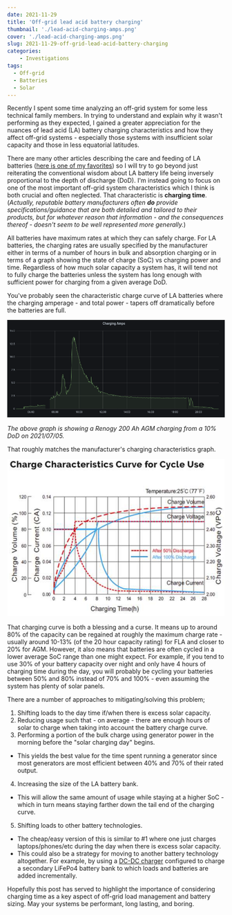 ```yaml
---
date: 2021-11-29
title: 'Off-grid lead acid battery charging'
thumbnail: './lead-acid-charging-amps.png'
cover: './lead-acid-charging-amps.png'
slug: 2021-11-29-off-grid-lead-acid-battery-charging
categories:
    - Investigations
tags:
  - Off-grid
  - Batteries
  - Solar
---
```


Recently I spent some time analyzing an off-grid system for some less technical family members. In trying to understand and explain why it wasn't performing as they expected, I gained a greater appreciation for the nuances of lead acid (LA) battery charging characteristics and how they affect off-grid systems - especially those systems with insufficient solar capacity and those in less equatorial latitudes.

There are many other articles describing the care and feeding of LA batteries ([here is one of my favorites](https://www.sevarg.net/2018/04/08/off-grid-rv-lead-acid-maintenance-charging-failure-modes/)) so I will try to go beyond just reiterating the conventional wisdom about LA battery life being inversely proportional to the depth of discharge (DoD). I'm instead going to focus on one of the most important off-grid system characteristics which I think is both crucial and often neglected. That characteristic is **charging time**. (*Actually, reputable battery manufacturers often **do** provide specifications/guidance that are both detailed and tailored to their products, but for whatever reason that information - and the consequences thereof - doesn't seem to be well represented more generally.*)

All batteries have maximum rates at which they can safely charge. For LA batteries, the charging rates are usually specified by the manufacturer either in terms of a number of hours in bulk and absorption charging or in terms of a graph showing the state of charge (SoC) vs charging power and time. Regardless of how much solar capacity a system has, it will tend not to fully charge the batteries unless the system has long enough with sufficient power for charging from a given average DoD.

You've probably seen the characteristic charge curve of LA batteries where the charging amperage - and total power - tapers off dramatically before the batteries are full.

![Graph of lead acid charging amperage from a 10% DoD](./lead-acid-charging-amps.png)

*The above graph is showing a Renogy 200 Ah AGM charging from a 10% DoD on 2021/07/05.*

That roughly matches the manufacturer's charging characteristics graph.

![Renogy 200 Ah AGM charge characteristics curves](./renogy-200ah-agm-charge-characteristics.png)

That charging curve is both a blessing and a curse. It means up to around 80% of the capacity can be regained at roughly the maximum charge rate - usually around 10-13% (of the 20 hour capacity rating) for FLA and closer to 20% for AGM. However, it also means that batteries are often cycled in a lower average SoC range than one might expect. For example, if you tend to use 30% of your battery capacity over night and only have 4 hours of charging time during the day, you will probably be cycling your batteries between 50% and 80% instead of 70% and 100% - even assuming the system has plenty of solar panels.

There are a number of approaches to mitigating/solving this problem;

1. Shifting loads to the day time if/when there is excess solar capacity.
2. Reducing usage such that - on average - there are enough hours of solar to charge when taking into account the battery charge curve.
3. Performing a portion of the bulk charge using generator power in the morning before the "solar charging day" begins.
 - This yields the best value for the time spent running a generator since most generators are most efficient between 40% and 70% of their rated output.
4. Increasing the size of the LA battery bank.
 - This will allow the same amount of usage while staying at a higher SoC - which in turn means staying farther down the tail end of the charging curve.
5. Shifting loads to other battery technologies.
 - The cheap/easy version of this is similar to #1 where one just charges laptops/phones/etc during the day when there is excess solar capacity.
 - This could also be a strategy for moving to another battery technology altogether. For example, by using a [DC-DC charger](https://www.amazon.com/dp/B085G72RQ2) configured to charge a secondary LiFePo4 battery bank to which loads and batteries are added incrementally.
 
Hopefully this post has served to highlight the importance of considering charging time as a key aspect of off-grid load management and battery sizing. May your systems be performant, long lasting, and boring.

